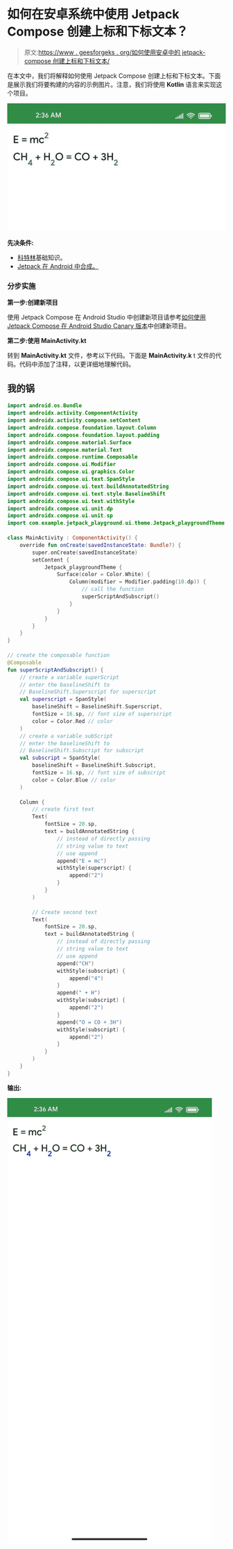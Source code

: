 # 如何在安卓系统中使用 Jetpack Compose 创建上标和下标文本？

> 原文:[https://www . geesforgeks . org/如何使用安卓中的 jetpack-compose 创建上标和下标文本/](https://www.geeksforgeeks.org/how-to-create-superscript-and-subscript-text-using-jetpack-compose-in-android/)

在本文中，我们将解释如何使用 Jetpack Compose 创建上标和下标文本。下面是展示我们将要构建的内容的示例图片。注意，我们将使用 **Kotlin** 语言来实现这个项目。

![](img/b6c39857bbd2eb6f6c1cd7108ae127cd.png)

**先决条件:**

*   [科特林](https://www.geeksforgeeks.org/kotlin-programming-language/)基础知识。
*   [Jetpack 在 Android 中合成。](https://www.geeksforgeeks.org/basics-of-jetpack-compose-in-android/)

### **分步实施**

**第一步:创建新项目**

使用 Jetpack Compose 在 Android Studio 中创建新项目请参考[如何使用 Jetpack Compose 在 Android Studio Canary 版本](https://www.geeksforgeeks.org/how-to-install-android-studio-canary-version/)中创建新项目。

**第二步:使用 MainActivity.kt**

转到 **MainActivity.kt** 文件，参考以下代码。下面是 **MainActivity.k** t 文件的代码。代码中添加了注释，以更详细地理解代码。

## 我的锅

```kt
import android.os.Bundle
import androidx.activity.ComponentActivity
import androidx.activity.compose.setContent
import androidx.compose.foundation.layout.Column
import androidx.compose.foundation.layout.padding
import androidx.compose.material.Surface
import androidx.compose.material.Text
import androidx.compose.runtime.Composable
import androidx.compose.ui.Modifier
import androidx.compose.ui.graphics.Color
import androidx.compose.ui.text.SpanStyle
import androidx.compose.ui.text.buildAnnotatedString
import androidx.compose.ui.text.style.BaselineShift
import androidx.compose.ui.text.withStyle
import androidx.compose.ui.unit.dp
import androidx.compose.ui.unit.sp
import com.example.jetpack_playground.ui.theme.Jetpack_playgroundTheme

class MainActivity : ComponentActivity() {
    override fun onCreate(savedInstanceState: Bundle?) {
        super.onCreate(savedInstanceState)
        setContent {
            Jetpack_playgroundTheme {
                Surface(color = Color.White) {
                    Column(modifier = Modifier.padding(10.dp)) {
                        // call the function
                        superScriptAndSubscript()
                    }
                }
            }
        }
    }
}

// create the composable function
@Composable
fun superScriptAndSubscript() {
    // create a variable superScript
    // enter the baselineShift to 
    // BaselineShift.Superscript for superscript
    val superscript = SpanStyle(
        baselineShift = BaselineShift.Superscript,
        fontSize = 16.sp, // font size of superscript
        color = Color.Red // color
    )
    // create a variable subScript
    // enter the baselineShift to 
    // BaselineShift.Subscript for subscript
    val subscript = SpanStyle(
        baselineShift = BaselineShift.Subscript,
        fontSize = 16.sp, // font size of subscript
        color = Color.Blue // color
    )

    Column {
        // create first text
        Text(
            fontSize = 20.sp,
            text = buildAnnotatedString {
                // instead of directly passing
                // string value to text
                // use append
                append("E = mc")
                withStyle(superscript) {
                    append("2")
                }
            }
        )

        // Create second text
        Text(
            fontSize = 20.sp,
            text = buildAnnotatedString {
                // instead of directly passing
                // string value to text
                // use append
                append("CH")
                withStyle(subscript) {
                    append("4")
                }
                append(" + H")
                withStyle(subscript) {
                    append("2")
                }
                append("O = CO + 3H")
                withStyle(subscript) {
                    append("2")
                }
            }
        )
    }
}
```

**输出:**

![](img/e4b35712eb0cc90f09fa6fd7ae53879d.png)